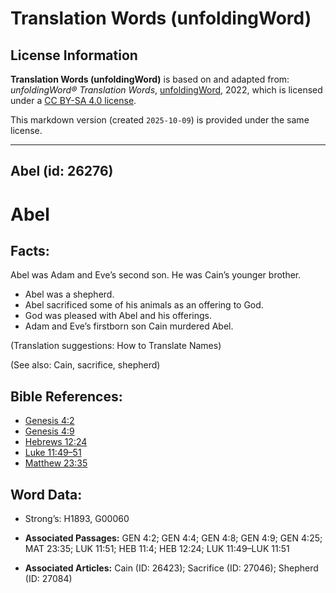 # Translation Words (unfoldingWord)

## License Information

**Translation Words (unfoldingWord)** is based on and adapted from: _unfoldingWord® Translation Words_, [unfoldingWord](https://unfoldingword.org/utw), 2022, which is licensed under a [CC BY-SA 4.0 license](https://creativecommons.org/licenses/by-sa/4.0/legalcode.en).

This markdown version (created `2025-10-09`) is provided under the same license.



--------------------------------

## Abel (id: 26276)

Abel
====

Facts:
------

Abel was Adam and Eve’s second son. He was Cain’s younger brother.

* Abel was a shepherd.
* Abel sacrificed some of his animals as an offering to God.
* God was pleased with Abel and his offerings.
* Adam and Eve’s firstborn son Cain murdered Abel.

(Translation suggestions: How to Translate Names)

(See also: Cain, sacrifice, shepherd)

Bible References:
-----------------

* [Genesis 4:2](https://ref.ly/Gen4:2)
* [Genesis 4:9](https://ref.ly/Gen4:9)
* [Hebrews 12:24](https://ref.ly/Heb12:24)
* [Luke 11:49–51](https://ref.ly/Luke11:49-Luke11:51)
* [Matthew 23:35](https://ref.ly/Matt23:35)

Word Data:
----------

* Strong’s: H1893, G00060

* **Associated Passages:** GEN 4:2; GEN 4:4; GEN 4:8; GEN 4:9; GEN 4:25; MAT 23:35; LUK 11:51; HEB 11:4; HEB 12:24; LUK 11:49–LUK 11:51
* **Associated Articles:** Cain (ID: 26423); Sacrifice (ID: 27046); Shepherd (ID: 27084)

